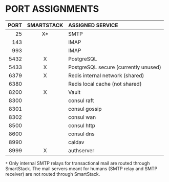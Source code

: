 # PORT ASSIGNMENTS

PORT   | SMARTSTACK | ASSIGNED SERVICE
------:|:----------:|:-----------------------------------------
  25   |      X*    | SMTP
 143   |            | IMAP
 993   |            | IMAP
5432   |      X     | PostgreSQL
5433   |      X     | PostgreSQL secure (currently unused)
6379   |      X     | Redis internal network (shared)
6380   |            | Redis local cache (not shared)
8200   |      X     | Vault
8300   |            | consul raft
8301   |            | consul gossip
8302   |            | consul wan
8500   |            | consul http
8600   |            | consul dns
8990   |            | caldav
8999   |      X     | authserver



`*` Only internal SMTP relays for transactional mail are routed through
SmartStack. The mail servers meant for humans (SMTP relay and SMTP
receiver) are not routed through SmartStack.
